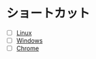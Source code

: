 # ショートカット
- [ ] [Linux](https://github.com/thetaru/memorandum/tree/master/Shortcut/Linux)
- [ ] [Windows](https://github.com/thetaru/memorandum/tree/master/Shortcut/Windows)
- [ ] [Chrome](https://github.com/thetaru/memorandum/tree/master/Shortcut/Chrome)
